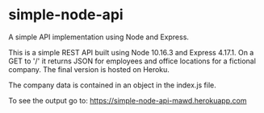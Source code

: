 # simple-node-api
A simple API implementation using Node and Express.

This is a simple REST API built using Node 10.16.3 and Express 4.17.1. On a GET to '/' it returns JSON for employees and office locations for a fictional company. The final version is hosted on Heroku. 

The company data is contained in an object in the index.js file. 


To see the output go to: https://simple-node-api-mawd.herokuapp.com
